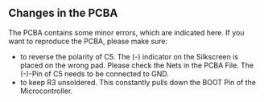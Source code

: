 ## Changes in the PCBA
The PCBA contains some minor errors, which are indicated here. If you want to reproduce the PCBA, please make sure: 
- to reverse the polarity of C5. The (-) indicator on the Silkscreen is placed on the wrong pad. Please check the Nets in the PCBA File. The (-)-Pin of C5 needs to be connected to GND.
- to keep R3 unsoldered. This constantly pulls down the BOOT Pin of the Microcontroller.